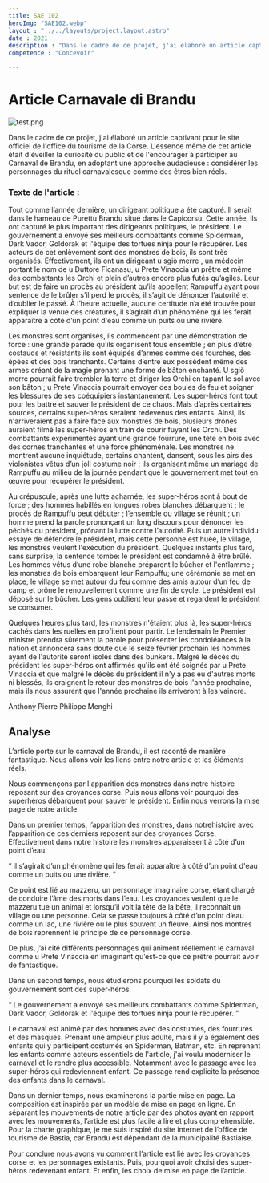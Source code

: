 ```yaml
---
title: SAE 102
heroImg: "SAE102.webp"
layout : "../../layouts/project.layout.astro"
date : 2021
description : "Dans le cadre de ce projet, j'ai élaboré un article captivant pour le site officiel de l'office du tourisme de la Corse. L'essence même de cet article était d'éveiller la curiosité du public et de l'encourager à participer au Carnaval de Brandu, en adoptant une approche audacieuse : considérer les personnages du rituel carnavalesque comme des êtres bien réels."
competence : "Concevoir"

---
```


# Article Carnavale di Brandu


![test.png](/img/sae102/sae102.webp)


Dans le cadre de ce projet, j'ai élaboré un article captivant pour le site officiel de l'office du tourisme de la Corse. L'essence même de cet article était d'éveiller la curiosité du public et de l'encourager à participer au Carnaval de Brandu, en adoptant une approche audacieuse : considérer les personnages du rituel carnavalesque comme des êtres bien réels.


### Texte de l'article : 

Tout comme l’année dernière, un dirigeant politique a été capturé. Il serait dans le hameau de Purettu Brandu situé dans le Capicorsu. Cette année, ils ont capturé le plus important des dirigeants politiques, le président. Le gouvernement a envoyé ses meilleurs combattants comme Spiderman, Dark Vador, Goldorak et l'équipe des tortues ninja pour le récupérer. Les acteurs de cet enlèvement sont des monstres de bois, ils sont très organisés. Effectivement, ils ont un dirigeant u sgiò merre , un médecin portant le nom de u Duttore Ficanasu, u Prete Vinaccia un prêtre et même des combattants les Orchi et plein d’autres encore plus futés qu’agiles. Leur but est de faire un procès au président qu’ils appellent Rampuffu  ayant pour sentence de le brûler s’il perd le procès, il s’agit de dénoncer l’autorité et d’oublier le passé. À l’heure actuelle, aucune certitude n’a été trouvée pour expliquer la venue des créatures, il s’agirait d’un phénomène qui les ferait apparaître à côté d’un point d'eau comme un puits ou une rivière. 

Les monstres sont organisés, ils commencent par une démonstration de force : une grande parade qu’ils organisent tous ensemble ; en plus d’être costauds et résistants ils sont équipés d’armes comme des fourches, des épées et des bois tranchants. Certains d’entre eux possèdent même des armes créant de la magie prenant une forme de bâton enchanté. U sgiò merre pourrait faire trembler la terre et diriger les Orchi en tapant le sol avec son bâton ; u Prete Vinaccia pourrait envoyer des boules de feu et soigner les blessures de ses coéquipiers instantanément. Les super-héros font tout pour les battre et sauver le président de ce chaos. Mais d’après certaines sources, certains super-héros seraient redevenus des enfants. Ainsi, ils n'arriveraient pas à faire face aux monstres de bois, plusieurs drônes auraient filmé les super-héros en train de courir fuyant les Orchi. Des combattants expérimentés ayant une grande fourrure, une tête en bois avec des cornes tranchantes et une force phénoménale. Les monstres ne montrent aucune inquiétude, certains chantent, dansent, sous les airs des violonistes vêtus d’un joli costume noir ;  ils organisent même un mariage de Rampuffu au milieu de la journée pendant que le gouvernement met tout en œuvre pour récupérer le président.

Au crépuscule, après une lutte acharnée, les super-héros sont à bout de force ; des hommes habillés en longues robes blanches débarquent ; le procès de Rampuffu peut débuter ; l’ensemble du village se réunit ; un homme prend la parole prononçant un long discours pour dénoncer les péchés du président, prônant la lutte contre l’autorité. Puis un autre individu essaye de défendre le président, mais cette personne est huée, le village, les monstres veulent l'exécution du président. Quelques instants plus tard, sans surprise, la sentence tombe: le président est condamné à être brûlé. Les hommes vêtus d’une robe blanche préparent le bûcher et l'enflamme ; les monstres de bois embarquent leur Rampuffu; une cérémonie se met en place, le village se met autour du feu comme des amis autour d’un feu de camp et prône le renouvellement comme une fin de cycle. Le président est déposé sur le bûcher. Les gens oublient leur passé et regardent le président se consumer. 

Quelques heures plus tard, les monstres n'étaient plus là, les super-héros cachés dans les ruelles en profitent pour partir. Le lendemain le Premier ministre prendra sûrement la parole pour présenter les condoléances à la nation et annoncera sans doute que le seize février prochain les hommes ayant de l'autorité seront isolés dans des bunkers. Malgré le décès du président les super-héros ont affirmés qu'ils ont été soignés par u Prete Vinaccia et que malgré le décès du président il n'y a pas eu d'autres morts ni blessés, ils craignent le retour des monstres de bois l'année prochaine, mais ils nous assurent que l'année prochaine ils arriveront à les vaincre.


Anthony Pierre Philippe Menghi



## Analyse 

L’article porte sur le carnaval de Brandu, il est raconté de manière fantastique. Nous
allons voir les liens entre notre article et les éléments réels.

Nous commençons par l'apparition des monstres dans notre histoire reposant sur
des croyances corse. Puis nous allons voir pourquoi des superhéros débarquent
pour sauver le président. Enfin nous verrons la mise page de notre article.

Dans un premier temps, l’apparition des monstres, dans notrehistoire avec
l’apparition de ces derniers reposent sur des croyances Corse.
Effectivement dans notre histoire les monstres apparaissent à côté d’un point d’eau.

“ il s’agirait d’un phénomène qui les ferait apparaître à côté d’un point d'eau comme un puits ou une rivière. “


Ce point est lié au mazzeru, un personnage imaginaire corse, étant chargé de
conduire l’âme des morts dans l’eau. Les croyances veulent que le mazzeru tue un
animal et lorsqu’il voit la tête de la bête, il reconnaît un village ou une personne.
Cela se passe toujours à côté d’un point d’eau comme un lac, une rivière ou le plus
souvent un fleuve. Ainsi nos montres de bois reprennent le principe de ce
personnage corse.

De plus, j’ai cité différents personnages qui animent réellement le carnaval comme u
Prete Vinaccia en imaginant qu’est-ce que ce prêtre pourrait avoir de fantastique.

Dans un second temps, nous étudierons pourquoi les soldats du
gouvernement sont des super-héros.

“ Le gouvernement a envoyé ses meilleurs combattants comme Spiderman, Dark
Vador, Goldorak et l'équipe des tortues ninja pour le récupérer. ”

Le carnaval est animé par des hommes avec des costumes, des fourrures et des
masques. Prenant une ampleur plus adulte, mais il y a également des enfants qui y
participent costumés en Spiderman, Batman, etc. En reprenant les enfants comme
acteurs essentiels de l'article, j'ai voulu moderniser le carnaval et le rendre plus
accessible. Notamment avec le passage avec les super-héros qui redeviennent
enfant. Ce passage rend explicite la présence des enfants dans le carnaval.

Dans un dernier temps, nous examinerons la partie mise en page. La
composition est inspirée par un modèle de mise en page en ligne. En séparant les
mouvements de notre article par des photos ayant en rapport avec les mouvements,
l’article est plus facile à lire et plus compréhensible. Pour la charte graphique, je me suis inspiré du site internet de l’office de tourisme de Bastia, car Brandu est
dépendant de la municipalité Bastiaise.

Pour conclure nous avons vu comment l’article est lié avec les croyances corse et
les personnages existants. Puis, pourquoi avoir choisi des super-héros redevenant
enfant. Et enfin, les choix de mise en page de l’article.